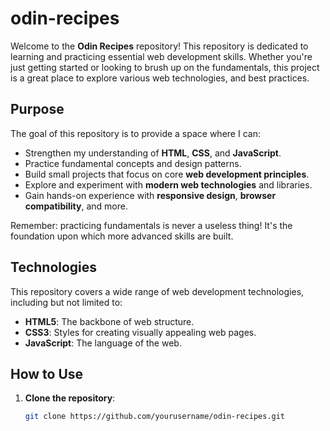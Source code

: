 # odin-recipes

Welcome to the **Odin Recipes** repository! This repository is dedicated to learning and practicing essential web development skills. Whether you're just getting started or looking to brush up on the fundamentals, this project is a great place to explore various web technologies, and best practices.

## Purpose

The goal of this repository is to provide a space where I can:

- Strengthen my understanding of **HTML**, **CSS**, and **JavaScript**.
- Practice fundamental concepts and design patterns.
- Build small projects that focus on core **web development principles**.
- Explore and experiment with **modern web technologies** and libraries.
- Gain hands-on experience with **responsive design**, **browser compatibility**, and more.

Remember: practicing fundamentals is never a useless thing! It's the foundation upon which more advanced skills are built.

## Technologies

This repository covers a wide range of web development technologies, including but not limited to:

- **HTML5**: The backbone of web structure.
- **CSS3**: Styles for creating visually appealing web pages.
- **JavaScript**: The language of the web.

## How to Use

1. **Clone the repository**:
   ```bash
   git clone https://github.com/yourusername/odin-recipes.git
